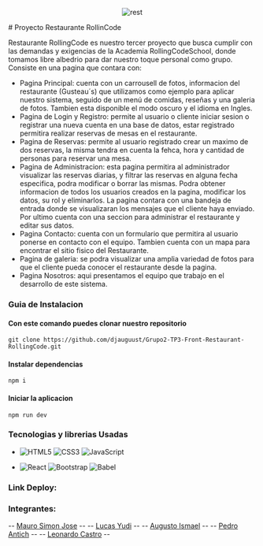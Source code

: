 <p align="center">
  <img src="https://live.staticflickr.com/65535/53174557368_553ef84886_n.jpg" alt="rest" title="rest">
</p>
# Proyecto Restaurante RollinCode

<p>
Restaurante RollingCode es nuestro tercer proyecto que busca cumplir con las demandas y exigencias de la Academia RollingCodeSchool, donde tomamos libre albedrio para dar nuestro toque personal como grupo.
Consiste en una pagina que contara con:
</p>

- Pagina Principal: cuenta con un carrousell de fotos, informacion del restaurante (Gusteau´s) que utilizamos como ejemplo para aplicar nuestro sistema, seguido de un menú de comidas, reseñas y una galeria de fotos.
Tambien esta disponible el modo oscuro y el idioma en Ingles.
- Pagina de Login y Registro: permite al usuario o cliente iniciar sesion o registrar una nueva cuenta en una base de datos, estar registrado permitira realizar reservas de mesas en el restaurante.
- Pagina de Reservas: permite al usuario registrado crear un maximo de dos reservas, la misma tendra en cuenta la fehca, hora y cantidad de personas para reservar una mesa.
- Pagina de Administracion: esta pagina permitira al administrador visualizar las reservas diarias, y filtrar las reservas en alguna fecha especifica, podra modificar o borrar las mismas. Podra obtener informacion de todos los usuarios creados en la pagina, modificar los datos, su rol y eliminarlos. La pagina contara con una bandeja de entrada donde se visualizaran los mensajes que el cliente haya enviado. Por ultimo cuenta con una seccion para administrar el restaurante y editar sus datos.
- Pagina Contacto: cuenta con un formulario que permitira al usuario ponerse en contacto con el equipo. Tambien cuenta con un mapa para encontrar el sitio fisico del Restaurante.
- Pagina de galeria: se podra visualizar una amplia variedad de fotos para que el cliente pueda conocer el restaurante desde la pagina.
- Pagina Nosotros:  aqui presentamos el equipo que trabajo en el desarrollo de este sistema.

### Guia de Instalacion

#### Con este comando puedes clonar nuestro repositorio
` git clone https://github.com/djauguust/Grupo2-TP3-Front-Restaurant-RollingCode.git `

#### Instalar dependencias
`npm i`

#### Iniciar la aplicacion
`npm run dev`

### Tecnologias y librerias Usadas
- ![HTML5](https://img.shields.io/badge/html5-%23E34F26.svg?style=for-the-badge&logo=html5&logoColor=white) ![CSS3](https://img.shields.io/badge/css3-%231572B6.svg?style=for-the-badge&logo=css3&logoColor=white) ![JavaScript](https://img.shields.io/badge/javascript-%23323330.svg?style=for-the-badge&logo=javascript&logoColor=%23F7DF1E) 

-  ![React](https://img.shields.io/badge/react-%2320232a.svg?style=for-the-badge&logo=react&logoColor=%2361DAFB) ![Bootstrap](https://img.shields.io/badge/bootstrap-%238511FA.svg?style=for-the-badge&logo=bootstrap&logoColor=white) ![Babel](https://img.shields.io/badge/Babel-F9DC3e?style=for-the-badge&logo=babel&logoColor=black)

### Link Deploy:


### Integrantes:
-- [Mauro Simon Jose](http://github.com/MauroSJ "Mauro Simon Jose") --
-- [Lucas Yudi](http://github.com/Yudi454 "Lucas Yudi") --
-- [Augusto Ismael](http://github.com/djauguust "Augusto Ismael") --
-- [Pedro Antich](http://github.com/PedroAntich "Pedro Antich") --
-- [Leonardo Castro](http://github.com/LeoAc92 "Leo") --
